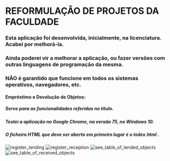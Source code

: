 # REFORMULAÇÃO DE PROJETOS DA FACULDADE

### Esta aplicação foi desenvolvida, inicialmente, na licenciatura. Acabei por melhorá-la.

### Ainda poderei vir a melhorar a aplicação, ou fazer versões com outras linguagens de programação da mesma.
### NÃO é garantido que funcione em todos os sistemas operativos, navegadores, etc.

#### Empréstimo e Devolução de Objetos:

##### 	Serve para as funcionalidades referidas no título.
##### 	Testei a aplicação no Google Chrome, na versão 75, no Windows 10.
#####   O ficheiro HTML que deve ser aberto em primeiro lugar é o index.html .

![register_lending](https://user-images.githubusercontent.com/36827489/61084006-f94f1c00-a424-11e9-95cd-a893be5669cf.png)
![register_reception](https://user-images.githubusercontent.com/36827489/61084002-f8b68580-a424-11e9-83a4-e9f649da9123.png)
![see_table_of_lended_objects](https://user-images.githubusercontent.com/36827489/61084003-f8b68580-a424-11e9-8834-3eb3b0cca2d7.png)
![see_table_of_received_objects](https://user-images.githubusercontent.com/36827489/61084005-f94f1c00-a424-11e9-9d5f-8529191d7ec6.png)

